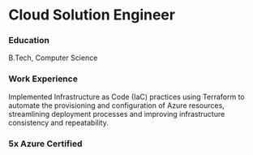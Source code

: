 # Cloud Solution Engineer
### Education
B.Tech, Computer Science

### Work Experience
Implemented Infrastructure as Code (IaC) practices using Terraform to automate the provisioning and configuration of Azure resources, streamlining deployment processes and improving infrastructure consistency and repeatability.

### 5x Azure Certified
